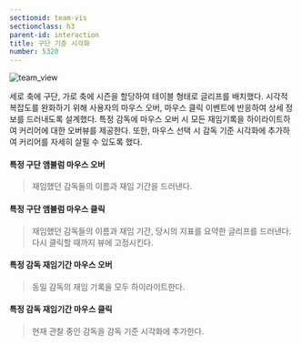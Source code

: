 ```yaml
---
sectionid: team-vis
sectionclass: h3
parent-id: interaction
title: 구단 기준 시각화
number: 5320
---
```


![team_view](http://dl.dropbox.com/s/qjq3vlhctvek53o/team_view.png)

세로 축에 구단, 가로 축에 시즌을 할당하여 테이블 형태로 글리프를 배치했다. 시각적 복잡도를 완화하기 위해 사용자의 마우스 오버, 마우스 클릭 이벤트에 반응하여 상세 정보를 드러내도록 설계했다. 특정 감독에 마우스 오버 시 모든 재임기록을 하이라이트하여 커리어에 대한 오버뷰를 제공한다. 또한, 마우스 선택 시 감독 기준 시각화에 추가하여 커리어를 자세히 살필 수 있도록 했다. 

#### 특정 구단 앰뷸럼 마우스 오버
> 재임했던 감독들의 이름과 재임 기간을 드러낸다.

#### 특정 구단 앰뷸럼 마우스 클릭
> 재임했던 감독들의 이름과 재임 기간, 당시의 지표를 요약한 글리프를 드러낸다.
> 다시 클릭할 때까지 뷰에 고정시킨다.

#### 특정 감독 재임기간 마우스 오버
> 동일 감독의 재임 기록을 모두 하이라이트한다.

#### 특정 감독 재임기간 마우스 클릭
> 현재 관찰 중인 감독을 감독 기준 시각화에 추가한다.
